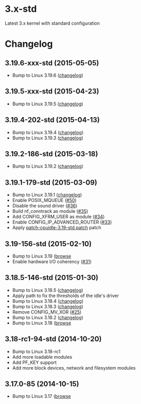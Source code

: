 # 3.x-std

Latest 3.x kernel with standard configuration

# Changelog

## 3.19.6-xxx-std (2015-05-05)

* Bump to Linux 3.19.6 ([changelog](https://kernel.org/pub/linux/kernel/v3.x/ChangeLog-3.19.6))

## 3.19.5-xxx-std (2015-04-23)

* Bump to Linux 3.19.5 ([changelog](https://kernel.org/pub/linux/kernel/v3.x/ChangeLog-3.19.5))

## 3.19.4-202-std (2015-04-13)

* Bump to Linux 3.19.4 ([changelog](https://kernel.org/pub/linux/kernel/v3.x/ChangeLog-3.19.4))
* Bump to Linux 3.19.3 ([changelog](https://kernel.org/pub/linux/kernel/v3.x/ChangeLog-3.19.3))


## 3.19.2-186-std (2015-03-18)

* Bump to Linux 3.19.2 ([changelog](https://kernel.org/pub/linux/kernel/v3.x/ChangeLog-3.19.2))


## 3.19.1-179-std (2015-03-09)

* Bump to Linux 3.19.1 ([changelog](https://kernel.org/pub/linux/kernel/v3.x/ChangeLog-3.19.1))
* Enable POSIX_MQUEUE ([#50](https://github.com/scaleway/kernel-tools/issues/50))
* Disable the sound driver ([#36](https://github.com/scaleway/kernel-tools/issues/36))
* Build nf_conntrack as module ([#35](https://github.com/scaleway/kernel-tools/issues/35))
* Add CONFIG_XFRM_USER as module ([#34](https://github.com/scaleway/kernel-tools/issues/34))
* Enable CONFIG_IP_ADVANCED_ROUTER ([#33](https://github.com/scaleway/kernel-tools/issues/33))
* Apply [patch-cpuidle-3.19-std.patch](https://github.com/scaleway/kernel-tools/blob/3.19.1-179-std/patches/patch-cpuidle-3.19-std.patch) patch


## 3.19-156-std (2015-02-10)

* Bump to Linux 3.19 ([browse](https://git.kernel.org/cgit/linux/kernel/git/torvalds/linux.git/log/?id=refs/tags/v3.19)
* Enable hardware I/O coherency ([#31](https://github.com/scaleway/kernel-tools/issues/31))


## 3.18.5-146-std (2015-01-30)

* Bump to Linux 3.18.5 ([changelog](https://kernel.org/pub/linux/kernel/v3.x/ChangeLog-3.18.5))
* Apply path to fix the thresholds of the idle's driver
* Bump to Linux 3.18.4 ([changelog](https://kernel.org/pub/linux/kernel/v3.x/ChangeLog-3.18.4))
* Bump to Linux 3.18.3 ([changelog](https://kernel.org/pub/linux/kernel/v3.x/ChangeLog-3.18.3))
* Remove CONFIG_MV_XOR ([#25](https://github.com/scaleway/kernel-tools/issues/25))
* Bump to Linux 3.18.2 ([changelog](https://kernel.org/pub/linux/kernel/v3.x/ChangeLog-3.18.2))
* Bump to Linux 3.18 ([browse](https://git.kernel.org/cgit/linux/kernel/git/torvalds/linux.git/log/?id=refs/tags/v3.18)


## 3.18-rc1-94-std (2014-10-20)

* Bump to Linux 3.18-rc1
* Add more loadable modules
* Add PF_KEY support
* Add more block devices, network and filesystem modules


## 3.17.0-85 (2014-10-15)

* Bump to Linux 3.17 ([browse](https://git.kernel.org/cgit/linux/kernel/git/torvalds/linux.git/log/?id=refs/tags/v3.17)
